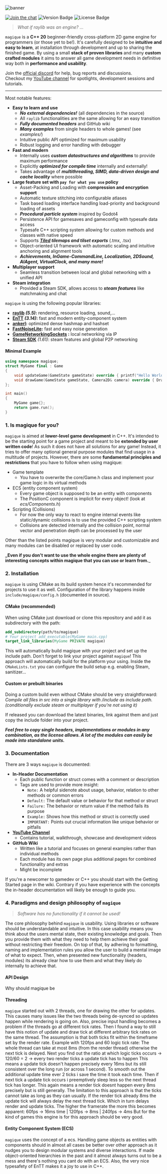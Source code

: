 <img src="logos/magique_banner.png" title="banner"/>

[![Join the chat](https://img.shields.io/badge/discord-join-7289DA.svg?logo=discord&longCache=true&style=flat)](https://discord.gg/YAsvnxAmX7)
![Version Badge](https://img.shields.io/badge/Version:-0.8.0-blue)
![License Badge](https://img.shields.io/github/license/gk646/magique)

> _What if raylib was an engine? ..._

`magique` is a **C++ 20** beginner-friendly cross-platform 2D game engine for programmers (or those yet to be!).
It's carefully designed to be **intuitive and easy to learn**, at installation through development and up to sharing the
finished game. By using a small **stack of proven libraries** and many **custom crafted modules** it aims to answer all
game development needs in definitive way both in **performance and usability**.

Join the [official discord](https://discord.gg/YAsvnxAmX7) for help, bug reports and discussions.  
Checkout my [YouTube channel](https://www.youtube.com/@gk646-yt) for spotlights, development sessions
and tutorials.

---

Most notable features:

- **Easy to learn and use**
    - _**No external dependencies!**_ (all dependencies in the source)
    - All `raylib` functionalities are the same allowing for an easy transition
    - _**_Fully documented headers_**_ and GitHub wiki
    - _**Many examples**_ from single headers to whole games! (see _examples/_)
    - Intuitive public API optimized for maximum usability
    - Robust logging and error handling with debugger
- **Fast and modern**
    - Internally uses _**custom datastructures and algorithms**_ to provide maximum performance
    - Explicitly _**optimized for compile time**_ internally and externally!
    - Takes advantage of _**multithreading, SIMD, data-driven design and cache locality**_ where possible
- **Large feature set with `pay for what you use` policy**
    - Asset-Packing and Loading with **compression and encryption support**
    - Automatic texture stitching into configurable atlases
    - Task based loading interface handling load-priority and background loading of assets
    - _**Procedural particle system**_ inspired by Godot4
    - Persistence API for gamesaves and gameconfig with typesafe data access
    - Typesafe C++ scripting system allowing for custom methods and classes with native speed
    - Supports _**[Tiled](https://www.mapeditor.org/) tilemaps and tilset exports**_ (.tmx, .tsx)
    - Object-oriented UI framework with automatic scaling and intuitive anchoring and alignment tools
    - _**Achievements, InGame-CommandLine, Localization, 2DSound, AIAgent, VirtualClock, and many more!**_
- **Multiplayer support**
    - Seamless transition between local and global networking with a unified API
- **Steam integration**
    - Provided a Steam SDK, allows access to _**steam features**_ like matchmaking and chat

`magique` is using the following popular libraries:

- **[raylib](https://github.com/raysan5/raylib) _(5.5)_:** rendering, resource loading, sound,...
- **[EnTT](https://github.com/skypjack/entt) _(3.14)_:** fast and modern entity-component system
- **[ankerl](https://github.com/martinus/unordered_dense):** optimized dense hashmap and hashset
- **[FastNoiseLite](https://github.com/Auburn/FastNoiseLite):** fast and easy noise generation
- **[GameNetworkingSockets](https://github.com/ValveSoftware/GameNetworkingSockets) :** local networking via IP
- **[Steam SDK](https://partner.steamgames.com/)** _(1.61)_:  steam features and global P2P networking

#### Minimal Example

```c++
using namespace magique;
struct MyGame final : Game
{
    void updateGame(GameState gameState) override { printf("Hello World!\n"); }
    void drawGame(GameState gameState, Camera2D& camera) override { DrawRectangle(0, 0, 50, 50, RED); }
};

int main()
{
    MyGame game{};
    return game.run();
}
```

### 1. Is magique for you?

`magique` is aimed at **lower-level game development** in C++. It's intended to be the starting point for a game project
and meant to be **extended by user written code**!
As such it does not have all solutions for any game! Instead, it tries to offer many optional general purpose
modules that find usage in a multitude of projects. However, there are some **fundamental principles and restrictions**
that you have to follow when using magique:

- Game template
    - You have to overwrite the core/Game.h class and implement your game logic in its virtual methods
- ECS (entity component system)
    - Every game object is supposed to be an entity with components
    - The PositionC component is implicit for every object! (look at _ecs/Components.h_)
- Scripting (Collisions)
    - For now the only way to react to engine internal events like static/dynamic collisions is to use the provided C++
      scripting system
    - Collisions are detected internally and the collision point, normal vector and penetration depth can be processed
      by the user

Other than the listed points magique is very modular and customizable and many modules can be disabled or replaced by
user code.

**_Even if you don't want to use the whole engine there are plenty of interesting concepts within magique that you can use or learn from.**_

### 2. Installation

`magique` is using CMake as its build system hence it's recommended for projects to use it as well.
Configuration of the library happens inside `include/magique/config.h` (documented in source).

#### CMake (recommended)

When using CMake just download or clone this repository and add it as subdirectory with the path:

```cmake
add_subdirectory(path/to/magique)
# Your project add_executable(MyGame main.cpp)
target_link_libraries(MyGame PRIVATE magique)
```

This will automatically build magique with your project and set up the include path. Don't forget to link your project
against `magique`! This approach will automatically build for the platform your using.
Inside the `CMakeLists.txt` you can configure the build setup e.g. enabling Steam, sanitizer...

####  Custom or prebuilt binaries

Doing a custom build even without CMake should be very straightforward:  
_Compile all files in src into a single library with /include as include path._ _(conditionally exclude steam or multiplayer if you're not using it)_

If released you can download the latest binaries, link against them and just copy the include folder into your project.

_**Feel free to copy single headers, implementations or modules in any combination, as the license allows. A lot of the
modules can easily be made into standalone units.**_

### 3. Documentation

There are 3 ways `magique` is documented:

- **In-Header Documentation**
    - Each public function or struct comes with a comment or description
    - Tags are used to provide more insight:
        - `Note:` A helpful sidenote about usage, behavior, relation to other methods or common errors
        - `Default:` The default value or behavior for that method or struct
        - `Failure:` The behavior or return value if the method fails its purpose
        - `Example:` Shows how this method or struct is correctly used
        - `IMPORTANT:` Points out crucial information like unique behavior or pitfalls
- **[YouTube Channel](https://www.youtube.com/@gk646-yt)**
    - Contains tutorial, walkthrough, showcase and development videos
- **GitHub Wiki**
    - Written like a tutorial and focuses on general examples rather than individual methods
    - Each module has its own page plus additional pages for combined functionality and extras
    - Might be incomplete

If you're a newcomer to gamedev or C++ you should start with the Getting Started page in the wiki.
Contrary if you have experience with the concepts the in-header documentation will likely be enough to guide you.

### 4. Paradigms and design philosophy of `magique`

> *Software has no functionality if it cannot be used!*

The core philosophy behind `magique` is usability. Using libraries or software should be understandable and intuitive.
In this case usability means you think about the users mental state, their existing knowledge and goals. Then you provide them with what they need to help them achieve their goal without restricting their freedom. On top of that, by adhering to formatting, naming and implementation rules you allow the user to build a mental image of what to expect. Then, when presented new functionality (headers, modules) its already clear how to use them and what they likely do internally to achieve that.


#### API Design

Why should magique be

#### Threading
`magique` started out with 2 threads, one for drawing the other for updates. This causes many issues like the two threads being de-synced so updates happen while rendering is going on. Also, precise input handling becomes a problem if the threads go at different tick rates.
Then I found a way to still have this notion of update and draw tick at different arbitrary tick rates on the same thread.
The assumption is that both ticks fit within the timeframe set by the render rate.
Example with 120fps and 60 logic tick rate:
The whole thread can take at most 8ms (from the render thread) otherwise the next tick is delayed.
Next you find out the ratio at which logic ticks occurs -> 120/60 = 2 -> every two render ticks a update tick has to happen
This means a update tick doesn't happen precisely every 16ms but its still consistent over the long run (or across 1 second).
To smooth out the additional update time ever 2 ticks i save the time it took each time. Then if next tick a update tick occurs i preemptively sleep less so the next thread tick has longer. This again means a render tick doesnt happen every 8ms precisely but is still generally.
The limitation to this approach is that the ticks cannot take as long as they can usually. If the render tick already 8ms the update tick will always delay the next thread tick. Which in turn delays render and update ticks.
The higher the framerate the more this becomes apparent: 60fps -> 16ms time  | 120fps -> 8ms | 240fps -> 4ms
But for the kind of games this engine is for this approach should be very good.

#### Entity Component System (ECS)

`magique` uses the concept of a ecs. Handling game objects as entities with components should in almost all cases be better over other approach as it nudges you to design modular systems and diverse interactions. If made object-oriented hierarchies in the past and it almost always turns out to be a mess and there's nothing you cant do with an ECS. Also, the very nice typesafety of EnTT makes it a joy to use in C++.